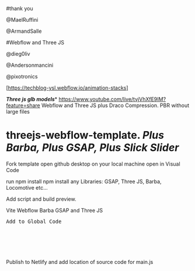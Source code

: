 #thank you

@MaelRuffini

@ArmandSalle

#Webflow and Three JS

@dieg0liv

@Andersonmancini

@pixotronics



[https://techblog-ysl.webflow.io/animation-stacks]

*****Three js glb models******
https://www.youtube.com/live/tvjVhXfE9IM?feature=share
Webflow and Three JS plus Draco Compression. PBR without large files


# threejs-webflow-template. ***Plus Barba, Plus GSAP, Plus Slick Slider***
Fork template
open github desktop on your local machine
open in Visual Code

run npm install
npm install any Libraries: GSAP, Three JS, Barba, Locomotive etc...

Add script and build preview.


Vite Webflow Barba GSAP and Three JS
<pre>
Add to Global Code
<script src="https://barba-gsap-threejs.netlify.app/assets/js/main.js">
  
<script type="module" src="http://localhost:3000/@vite/client"></script>
<script type="module" src="http://localhost:3000/src/main.js"></script>  
  
  
</script>
</pre>



Publish to Netlify and add location of source code for main.js
<pre>
<script>
  (function () {
    const LOCALHOST_URL = [
      'http://localhost:3000/@vite/client',
      'http://localhost:3000/src/main.js',
    ]
    const PROD_URL = ['your_location_for/js/main.js']

    function createScripts(arr, isDevMode) {
      return arr.map(function (url) {
        const s = document.createElement('script')
        s.src = url

        if (isDevMode) {
          s.type = 'module'
        }

        return s
      })
    }

    function insertScript(scriptArr) {
      scriptArr.forEach(function (script) {
        document.body.appendChild(script)
      })
    }

    const localhostScripts = createScripts(LOCALHOST_URL, true)
    const prodScripts = createScripts(PROD_URL, false)

    let choosedScripts = null

    fetch(LOCALHOST_URL[0], {})
      .then(() => {
        choosedScripts = localhostScripts
      })
      .catch((e) => {
        choosedScripts = prodScripts
        console.error(e)
      })
      .finally(() => {
        if (choosedScripts) {
          insertScript(choosedScripts)

          return
        }

        console.error('something went wrong, no scripts loaded')
      })
  })()
</script>
</pre>
